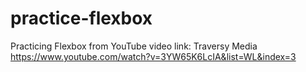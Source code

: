 # practice-flexbox

Practicing Flexbox from YouTube video link:
Traversy Media
https://www.youtube.com/watch?v=3YW65K6LcIA&list=WL&index=3